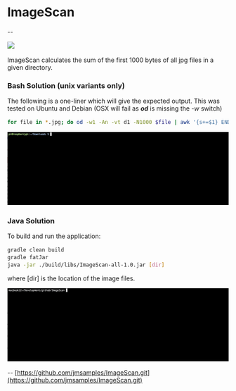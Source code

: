 # ImageScan
--

[![](https://github.com/jmsamples/ImageScan.git)](https://github.com/jmsamples/ImageScan.git)

ImageScan calculates the sum of the first 1000 bytes
 of all jpg files in a given directory.

### Bash Solution (unix variants only)

The following is a one-liner which will give the expected output. This was tested on Ubuntu and Debian (OSX will fail as ***od*** is missing the *-w* switch)

```bash
for file in *.jpg; do od -w1 -An -vt d1 -N1000 $file | awk '{s+=$1} END {printf s}'; echo ": $file" ; done | sort -n
```
![bash solution](./resources/bash_solution.gif)


### Java Solution

To build and run the application: 
 
   ```bash
   gradle clean build
   gradle fatJar
   java -jar ./build/libs/ImageScan-all-1.0.jar [dir]
   ```  
where [dir] is the location of the image files.

![java solution](./resources/java_solution.gif)


--
[https://github.com/jmsamples/ImageScan.git](https://github.com/jmsamples/ImageScan.git)
